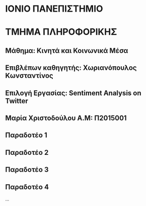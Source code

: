 # ΙΟΝΙΟ ΠΑΝΕΠΙΣΤΗΜΙΟ 

# ΤΜΗΜΑ ΠΛΗΡΟΦΟΡΙΚΗΣ 

## Μάθημα: Κινητά και Κοινωνικά Μέσα 

## Επιβλέπων καθηγητής: Χωριανόπουλος Κωνσταντίνος 

## Επιλογή Εργασίας: Sentiment Analysis on Twitter

## Μαρία Χριστοδούλου Α.Μ: Π2015001

## Παραδοτέο 1

## Παραδοτέο 2

## Παραδοτέο 3

## Παραδοτέο 4


...
